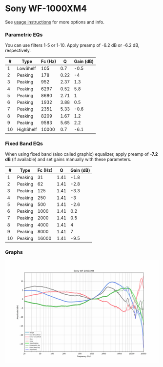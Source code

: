# Sony WF-1000XM4
See [usage instructions](https://github.com/jaakkopasanen/AutoEq#usage) for more options and info.

### Parametric EQs
You can use filters 1-5 or 1-10. Apply preamp of -6.2 dB or -6.2 dB, respectively.

|   # | Type      |   Fc (Hz) |    Q |   Gain (dB) |
|-----|-----------|-----------|------|-------------|
|   1 | LowShelf  |       105 | 0.7  |        -0.5 |
|   2 | Peaking   |       178 | 0.22 |        -4   |
|   3 | Peaking   |       952 | 2.37 |         1.3 |
|   4 | Peaking   |      6297 | 0.52 |         5.8 |
|   5 | Peaking   |      8680 | 2.71 |         1   |
|   6 | Peaking   |      1932 | 3.88 |         0.5 |
|   7 | Peaking   |      2351 | 5.33 |        -0.6 |
|   8 | Peaking   |      8209 | 1.67 |         1.2 |
|   9 | Peaking   |      9583 | 5.65 |         2.2 |
|  10 | HighShelf |     10000 | 0.7  |        -6.1 |

### Fixed Band EQs
When using fixed band (also called graphic) equalizer, apply preamp of **-7.2 dB** (if available) and set gains manually with these parameters.

|   # | Type    |   Fc (Hz) |    Q |   Gain (dB) |
|-----|---------|-----------|------|-------------|
|   1 | Peaking |        31 | 1.41 |        -1.8 |
|   2 | Peaking |        62 | 1.41 |        -2.8 |
|   3 | Peaking |       125 | 1.41 |        -3.3 |
|   4 | Peaking |       250 | 1.41 |        -3   |
|   5 | Peaking |       500 | 1.41 |        -2.6 |
|   6 | Peaking |      1000 | 1.41 |         0.2 |
|   7 | Peaking |      2000 | 1.41 |         0.5 |
|   8 | Peaking |      4000 | 1.41 |         4   |
|   9 | Peaking |      8000 | 1.41 |         7   |
|  10 | Peaking |     16000 | 1.41 |        -9.5 |

### Graphs
![](./Sony%20WF-1000XM4.png)
